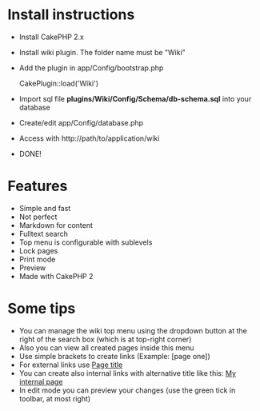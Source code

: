 # Install instructions

* Install CakePHP 2.x
* Install wiki plugin. The folder name must be "Wiki"
* Add the plugin in app/Config/bootstrap.php

    CakePlugin::load('Wiki')

* Import sql file **plugins/Wiki/Config/Schema/db-schema.sql** into your database
* Create/edit app/Config/database.php
* Access with http://path/to/application/wiki
* DONE!

# Features

* Simple and fast
* Not perfect
* Markdown for content
* Fulltext search
* Top menu is configurable with sublevels
* Lock pages
* Print mode
* Preview
* Made with CakePHP 2

# Some tips

* You can manage the wiki top menu using the dropdown button at the right of the search box (which is at top-right corner)
* Also you can view all created pages inside this menu
* Use simple brackets to create links (Example: [page one])
* For external links use [Page title](http://externalsite.org)
* You can create also internal links with alternative title like this: [My internal page](my_page_alias)
* In edit mode you can preview your changes (use the green tick in toolbar, at most right)
